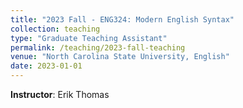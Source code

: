 ```yaml
---
title: "2023 Fall - ENG324: Modern English Syntax"
collection: teaching
type: "Graduate Teaching Assistant"
permalink: /teaching/2023-fall-teaching
venue: "North Carolina State University, English"
date: 2023-01-01
---
```


**Instructor**: Erik Thomas
